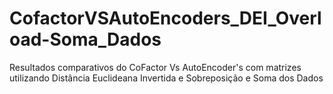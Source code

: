 # CofactorVSAutoEncoders_DEI_Overload-Soma_Dados
Resultados comparativos do CoFactor Vs AutoEncoder's com matrizes utilizando Distância Euclideana Invertida e Sobreposição e Soma dos Dados
